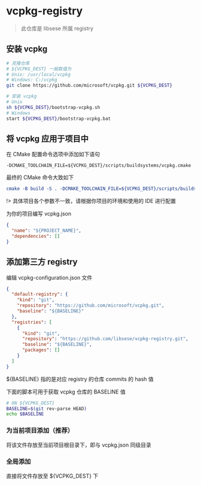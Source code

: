 # vcpkg-registry

> 此仓库是 libsese 所属 registry

## 安装 vcpkg

```bash
# 克隆仓库
# ${VCPKG_DEST} 一般取值为
# Unix: /usr/local/vcpkg
# Windows: C:/vcpkg
git clone https://github.com/microsoft/vcpkg.git ${VCPKG_DEST}

# 安装 vcpkg
# Unix
sh ${VCPKG_DEST}/bootstrap-vcpkg.sh 
# Windows
start ${VCPKG_DEST}/bootstrap-vcpkg.bat
```

## 将 vcpkg 应用于项目中

在 CMake 配置命令选项中添加如下语句

```
-DCMAKE_TOOLCHAIN_FILE=${VCPKG_DEST}/scripts/buildsystems/vcpkg.cmake
```

最终的 CMake 命令大致如下

```cmake
cmake -B build -S . -DCMAKE_TOOLCHAIN_FILE=${VCPKG_DEST}/scripts/buildsystems/vcpkg.cmake
```

!> 具体项目各个参数不一致，请根据你项目的环境和使用的 IDE 进行配置

为你的项目编写 vcpkg.json

```json
{
  "name": "${PROJECT_NAME}",
  "dependencies": []
}
```

## 添加第三方 registry

编辑 vcpkg-configuration.json 文件

```json
{
  "default-registry": {
    "kind": "git",
    "repository": "https://github.com/microsoft/vcpkg.git",
    "baseline": "${BASELINE}"
  },
  "registries": [
    {
      "kind": "git",
      "repository": "https://github.com/libsese/vcpkg-registry.git",
      "baseline": "${BASELINE}",
      "packages": []
    }
  ]
}
```

${BASELINE} 指的是对应 registry 的仓库 commits 的 hash 值

下面的脚本可用于获取 vcpkg 仓库的 BASELINE 值

```bash
# ON ${VCPKG_DEST}
BASELINE=$(git rev-parse HEAD)
echo $BASELINE
```

### 为当前项目添加（推荐）

将该文件存放至当前项目根目录下，即与 vcpkg.json 同级目录

### 全局添加

直接将文件存放至 ${VCPKG_DEST} 下